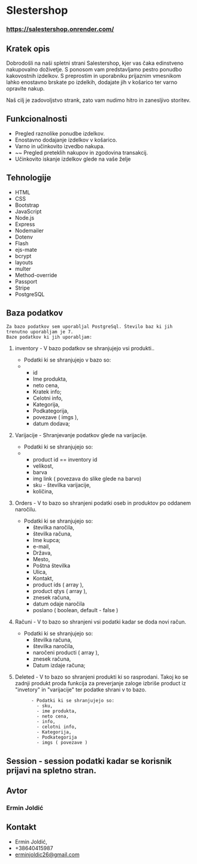 # Slestershop

### https://salestershop.onrender.com/

## Kratek opis

Dobrodošli na naši spletni strani Salestershop, kjer vas čaka edinstveno nakupovalno doživetje. S ponosom vam predstavljamo pestro ponudbo kakovostnih izdelkov. 
S preprostim in uporabniku prijaznim vmesnikom lahko enostavno brskate po izdelkih, dodajate jih v košarico ter varno opravite nakup. 

Naš cilj je zadovoljstvo strank, zato vam nudimo hitro in zanesljivo storitev.

## Funkcionalnosti

- Pregled raznolike ponudbe izdelkov.
- Enostavno dodajanje izdelkov v košarico.
- Varno in učinkovito izvedbo nakupa.
- ~~ Pregled preteklih nakupov in zgodovina transakcij.
- Učinkovito iskanje izdelkov glede na vaše želje


## Tehnologije

* HTML
* CSS
* Bootstrap   
* JavaScript 
* Node.js
* Express 
* Nodemailer 
* Dotenv 
* Flash
* ejs-mate
* bcrypt
* layouts
* multer
* Method-override 
* Passport
* Stripe
* PostgreSQL
    

## Baza podatkov

    Za bazo podatkov sem uporabljal PostgreSql. Število baz ki jih trenutno uporabljam je 7.
    Baze podatkov ki jih uporabljam:

1. inventory - V bazo podatkov se shranjujejo vsi produkti..
   - Podatki ki se shranjujejo v bazo so:
   - - id
     - Ime produkta,
     - neto cena,
     - Kratek info;
     - Celotni info,
     - Kategorija,
     - Podkategorija,
     - povezave ( imgs ),
     - datum dodava;

2. Varijacije - Shranjevanje podatkov glede na varijacije.
   - Podatki ki se shranjujejo so:
   - - product id == inventory id
     - velikost,
     - barva
     - img link ( povezava do slike glede na barvo)
     - sku - številka  varijacije,
     - količina,
                 
3. Orders - V to bazo so shranjeni podatki oseb in produktov po oddanem naročilu.
   - Podatki ki se shranjujejo so:
     - številka naročila,
     - številka računa,
     - Ime kupca;
     - e-mail,
     - Država,
     - Mesto,
     - Poštna številka
     - Ulica,
     - Kontakt,
     - product ids ( array ),
     - product qtys ( array ),
     - znesek računa,
     - datum odaje naročila
     - poslano ( boolean, default - false )

4. Računi - V to bazo so shranjeni vsi podatki kadar se doda novi račun.
   - Podatki ki se shranjujejo so:
     - številka računa,
     - številka naročila,
     - naročeni producti ( array ),
     - znesek računa,
     - Datum izdaje računa;

5. Deleted - V to bazo so shranjeni produkti ki so rasprodani. Takoj ko se zadnji produkt proda funkcija za preverjanje zaloge
                izbriše product iz "invetory" in "varijacije" ter podatke shrani v to bazo.
   
             - Podatki ki se shranjujejo so:
               - sku,
               - ime produkta,
               - neto cena,
               - info,
               - celotni info,
               - Kategorija,
               - Podkategorija
               - imgs ( povezave )
                        

## Session - session podatki kadar se korisnik prijavi na spletno stran.


## Avtor
  ### Ermin Joldić


## Kontakt
  * Ermin Joldić,
  * +38640415987
  * erminjoldic26@gmail.com




     

